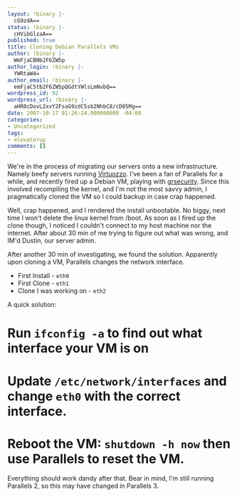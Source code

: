 ```yaml
---
layout: !binary |-
  cG9zdA==
status: !binary |-
  cHVibGlzaA==
published: true
title: Cloning Debian Parallels VMs
author: !binary |-
  WmFjaCBNb2F6ZW5p
author_login: !binary |-
  YWRtaW4=
author_email: !binary |-
  emFjaC5tb2F6ZW5pQGdtYWlsLmNvbQ==
wordpress_id: 92
wordpress_url: !binary |-
  aHR0cDovL2xvY2FsaG9zdC5sb2NhbC8/cD05Mg==
date: 2007-10-17 01:26:24.000000000 -04:00
categories:
- Uncategorized
tags:
- elevatorup
comments: []
---
```

We're in the process of migrating our servers onto a new infrastructure. Namely beefy servers running [Virtuozzo](http://www.swsoft.com/products/virtuozzo/). I've been a fan of Parallels for a while, and recently fired up a Debian VM, playing with [grsecurity](http://grsecurity.net). Since this involved recompiling the kernel, and I'm not the most savvy admin, I pragmatically cloned the VM so I could backup in case crap happened.

Well, crap happened, and I rendered the install unbootable. No biggy, next time I won't delete the linux kernel from /boot. As soon as I fired up the clone though, I noticed I couldn't connect to my host machine nor the internet. After about 30 min of me trying to figure out what was wrong, and IM'd Dustin, our server admin.

After another 30 min of investigating, we found the solution. Apparently upon cloning a VM, Parallels changes the network interface.

* First Install - `eth0`
* First Clone - `eth1`
* Clone I was working on - `eth2`

A quick solution:

# Run `ifconfig -a` to find out what interface your VM is on
# Update `/etc/network/interfaces` and change `eth0` with the correct interface.
# Reboot the VM: `shutdown -h now` then use Parallels to reset the VM.

Everything should work dandy after that. Bear in mind, I'm still running Parallels 2, so this may have changed in Parallels 3.
